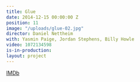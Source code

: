 ```yaml
---
title: Glue
date: 2014-12-15 00:00:00 Z
position: 11
image: "/uploads/glue-02.jpg"
director: Daniel Nettheim
with: Yasmin Paige, Jordan Stephens, Billy Howle
video: 1072134598
is-in-production: 
layout: project
---
```


[IMDb](https://www.imdb.com/title/tt3868832/?ref_=nv_sr_srsg_0_tt_7_nm_1_q_glue)
